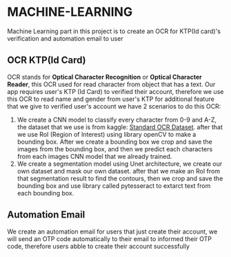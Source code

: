 # MACHINE-LEARNING

Machine Learning part in this project is to create an OCR for KTP(Id card)'s verification and automation email to user

## OCR KTP(Id Card)

OCR stands for **Optical Character Recognition** or **Optical Character Reader**, this OCR used for read character from object that has a text. Our app requires user's KTP (Id Card) to verified their account, therefore we use this OCR to read name and gender from user's KTP for additional feature that we give to verified user's account we have 2 scenarios to do this OCR:
1. We create a CNN model to classify every character from 0-9 and A-Z, the dataset that we use is from kaggle: [Standard OCR Dataset](https://www.kaggle.com/datasets/preatcher/standard-ocr-dataset). after that we use RoI (Region of Interest) using library openCV to make a bounding box. After we create a bounding box we crop and save the images from the bounding box, and then  we predict each characters from each images CNN model that we already trained.
2. We create a segmentation model using Unet architecture, we create our own dataset and mask our own dataset. after that we make an RoI from that segmentation result to find the contours, then we crop and save the bounding box and use library called pytesseract to extarct text from each bounding box.

## Automation Email

We create an automation email for users that just create their account, we will send an OTP code automatically to their email to informed their OTP code, therefore users abble to create their account successfully

